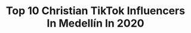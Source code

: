 ---
title: Top 10 Christian TikTok Influencers In Medellín In 2020
description: >-
  Find top christian TikTok influencers in Medellín in 2020. Most popular hashtags: #loserschallenge #coronavirus #tiktok #duos.
platform: TikTok
profiles:
  - username: "cristhian.mora"
    fullname: >-
      Cristhian Montañez M
    location: "Colombia"
    followers: 271551
    engagement: 1793
    commentsToLikes: 0.028504
    id: ck9ke9ihcxwz50j782of4gqtx
    verified: false
    hashtags: "#tt10052020lt, #rutinaencasa, #tt06052020lt, #ltk180520"
  - username: "exteban_98"
    fullname: >-
      Juan Esteban
    location: "Colombia"
    followers: 55490
    engagement: 969
    commentsToLikes: 0.040620
    id: cka627znzyrap0i785qrm03hn
    verified: false
    hashtags: "#risa, #comedia, #duos, #pero"
  - username: "santijimenez2018"
    fullname: >-
      santiago jimenez
    location: "Colombia"
    followers: 38614
    engagement: 782
    commentsToLikes: 0.044263
    id: cka0gmj2t57nj0i78oidhreb2
    verified: false
    hashtags: "#chile, #misandwich, #comentas, #duos"
  - username: "verojimenezgomez"
    fullname: >-
      Verónica Jiménez Góm
    location: "Colombia"
    followers: 2266
    engagement: 573
    commentsToLikes: 0.020971
    id: cka6lh59m34kd0i788367et4v
    verified: false
    hashtags: "#palabradedios, #colombia, #covid19, #mascotastiktok"
  - username: "valherr.9k"
    fullname: >-
      Vanessa
    location: "Colombia"
    followers: 388724
    engagement: 465
    commentsToLikes: 0.007967
    id: ckae7xeezj5jg0i78zrizzzus
    verified: false
    hashtags: "#learnontiktok, #macarena, #tiktot, #caradeshock"
  - username: "tiffanialvarez"
    fullname: >-
      Tiffani Álvarez 
    location: "Colombia"
    followers: 268220
    engagement: 783
    commentsToLikes: 0.004341
    id: ck7zo2bs2h4t90j78mzpxeaxf
    verified: false
    hashtags: "#normalpeople, #dancechallenge, #notforyou, #lipsync"
  - username: "soylaurabedoya"
    fullname: >-
      Laura ✌
    location: "Colombia"
    followers: 264368
    engagement: 1875
    commentsToLikes: 0.019642
    id: cka0rnkdmhr7l0i787vmwsl3q
    verified: false
    hashtags: "#ovnis, #lgbt, #caradeshock, #morph"
  - username: "alex_pulgarin1"
    fullname: >-
      Alex Pulgarín
    location: "Colombia"
    followers: 68183
    engagement: 1202
    commentsToLikes: 0.045444
    id: ck900wg85ascy0j78frnn8wz3
    verified: false
    hashtags: "#casadereinas, #novios, #hijos, #parejas"
  - username: "itsjesuspino"
    fullname: >-
      Jesus David PMontoya
    location: "Colombia"
    followers: 65280
    engagement: 1176
    commentsToLikes: 0.060526
    id: ckad9a40ucqo10i78k09gfy8p
    verified: false
    hashtags: "#caronuncanunca, #redimi2, #cancionescristianas, #yosoytribu"
  - username: "mscgerber"
    fullname: >-
      Michael Gerber
    location: "Colombia"
    followers: 78109
    engagement: 740
    commentsToLikes: 0.073753
    id: ckamhpy4wh2z40i78j45yg8gf
    verified: false
    hashtags: "#mochilero, #datos, #tiktoker, #antioquia"
---